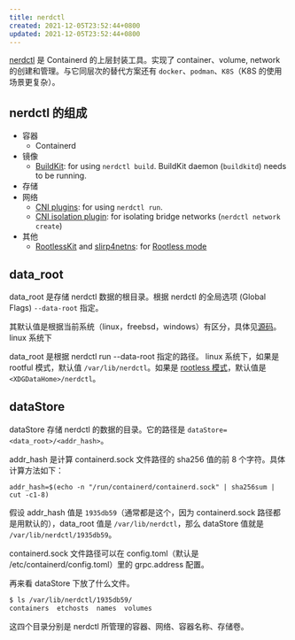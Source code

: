 ```yaml
---
title: nerdctl
created: 2021-12-05T23:52:44+0800
updated: 2021-12-05T23:52:44+0800
---
```



[nerdctl](https://github.com/containerd/nerdctl) 是 Containerd 的上层封装工具。实现了 container、volume, network 的创建和管理。与它同层次的替代方案还有 `docker`、`podman`、`K8S`（K8S 的使用场景更复杂）。

## nerdctl 的组成

- 容器
  - Containerd
- 镜像
  - [BuildKit](https://github.com/moby/buildkit): for using `nerdctl build`. BuildKit daemon (`buildkitd`) needs to be running.
- 存储
- 网络
  - [CNI plugins](https://github.com/containernetworking/plugins): for using `nerdctl run`.
  - [CNI isolation plugin](https://github.com/AkihiroSuda/cni-isolation): for isolating bridge networks (`nerdctl network create`)
- 其他
  - [RootlessKit](https://github.com/rootless-containers/rootlesskit) and [slirp4netns](https://github.com/rootless-containers/slirp4netns): for [Rootless mode](https://docs.docker.com/engine/security/rootless/)

## data_root

data_root 是存储 nerdctl 数据的根目录。根据 nerdctl 的全局选项 (Global Flags) `--data-root` 指定。

其默认值是根据当前系统（linux，freebsd，windows）有区分，具体见[源码](https://github.com/containerd/nerdctl/tree/v0.14.0/pkg/defaults)。linux 系统下

data_root 是根据 nerdctl run --data-root 指定的路径。
linux 系统下，如果是 rootful 模式，默认值 `/var/lib/nerdctl`。如果是 [rootless 模式](https://rootlesscontaine.rs/getting-started/docker/)，默认值是 `<XDGDataHome>/nerdctl`。

## dataStore

dataStore 存储 nerdctl 的数据的目录。它的路径是 `dataStore=<data_root>/<addr_hash>`。

addr_hash 是计算 containerd.sock 文件路径的 sha256 值的前 8 个字符。具体计算方法如下：

`addr_hash=$(echo -n "/run/containerd/containerd.sock" | sha256sum | cut -c1-8)`

假设 addr_hash 值是 `1935db59`（通常都是这个，因为 containerd.sock 路径都是用默认的），data_root 值是 `/var/lib/nerdctl`，那么 dataStore 值就是 `/var/lib/nerdctl/1935db59`。

containerd.sock 文件路径可以在 config.toml（默认是 /etc/containerd/config.toml）里的 grpc.address 配置。

再来看 dataStore 下放了什么文件。

```sh
$ ls /var/lib/nerdctl/1935db59/
containers  etchosts  names  volumes
```

这四个目录分别是 nerdctl 所管理的容器、网络、容器名称、存储卷。
